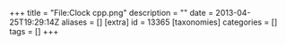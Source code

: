 +++
title = "File:Clock cpp.png"
description = ""
date = 2013-04-25T19:29:14Z
aliases = []
[extra]
id = 13365
[taxonomies]
categories = []
tags = []
+++


